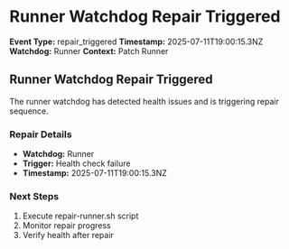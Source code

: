 # Runner Watchdog Repair Triggered

**Event Type:** repair_triggered
**Timestamp:** 2025-07-11T19:00:15.3NZ
**Watchdog:** Runner
**Context:** Patch Runner


## Runner Watchdog Repair Triggered

The runner watchdog has detected health issues and is triggering repair sequence.

### Repair Details
- **Watchdog:** Runner
- **Trigger:** Health check failure
- **Timestamp:** 2025-07-11T19:00:15.3NZ

### Next Steps
1. Execute repair-runner.sh script
2. Monitor repair progress
3. Verify health after repair



